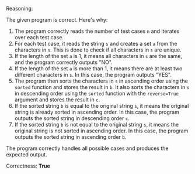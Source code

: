 Reasoning:

The given program is correct. Here's why:

1. The program correctly reads the number of test cases `n` and iterates over each test case.
2. For each test case, it reads the string `s` and creates a set `a` from the characters in `s`. This is done to check if all characters in `s` are unique.
3. If the length of the set `a` is 1, it means all characters in `s` are the same, and the program correctly outputs "NO".
4. If the length of the set `a` is more than 1, it means there are at least two different characters in `s`. In this case, the program outputs "YES".
5. The program then sorts the characters in `s` in ascending order using the `sorted` function and stores the result in `b`. It also sorts the characters in `s` in descending order using the `sorted` function with the `reverse=True` argument and stores the result in `c`.
6. If the sorted string `b` is equal to the original string `s`, it means the original string is already sorted in ascending order. In this case, the program outputs the sorted string in descending order `c`.
7. If the sorted string `b` is not equal to the original string `s`, it means the original string is not sorted in ascending order. In this case, the program outputs the sorted string in ascending order `b`.

The program correctly handles all possible cases and produces the expected output.

Correctness: **True**